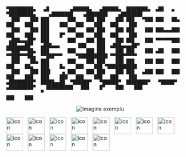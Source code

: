 ```

▀█████████▄   ▄█        ▄██████▄   ▄██████▄  ████████▄  ▄██   ▄        ▀█████████▄     ▄████████    ▄████████    ▄████████ 
  ███    ███ ███       ███    ███ ███    ███ ███   ▀███ ███   ██▄        ███    ███   ███    ███   ███    ███   ███    ███ 
  ███    ███ ███       ███    ███ ███    ███ ███    ███ ███▄▄▄███        ███    ███   ███    █▀    ███    ███   ███    ███ 
 ▄███▄▄▄██▀  ███       ███    ███ ███    ███ ███    ███ ▀▀▀▀▀▀███       ▄███▄▄▄██▀   ▄███▄▄▄       ███    ███  ▄███▄▄▄▄██▀ 
▀▀███▀▀▀██▄  ███       ███    ███ ███    ███ ███    ███ ▄██   ███      ▀▀███▀▀▀██▄  ▀▀███▀▀▀     ▀███████████ ▀▀███▀▀▀▀▀   
  ███    ██▄ ███       ███    ███ ███    ███ ███    ███ ███   ███        ███    ██▄   ███    █▄    ███    ███ ▀███████████ 
  ███    ███ ███▌    ▄ ███    ███ ███    ███ ███   ▄███ ███   ███        ███    ███   ███    ███   ███    ███   ███    ███ 
▄█████████▀  █████▄▄██  ▀██████▀   ▀██████▀  ████████▀   ▀█████▀       ▄█████████▀    ██████████   ███    █▀    ███    ███ 
             ▀                                                                                                  ███    ███ 
```
<p align="center">
  <img src="https://github.com/user-attachments/assets/08617cd6-308f-49e3-91a6-c76663860f28" alt="Imagine exemplu" />
</p>


<img align="left" alt="icon" width="45px" style="padding-right:10px;" src="https://cdn.jsdelivr.net/gh/devicons/devicon@latest/icons/cplusplus/cplusplus-original.svg" />
<img align="left" alt="icon" width="45px" style="padding-right:10px;"  src="https://cdn.jsdelivr.net/gh/devicons/devicon@latest/icons/csharp/csharp-original.svg" />
<img align="left" alt="icon" width="45px" style="padding-right:10px;"
src="https://cdn.jsdelivr.net/gh/devicons/devicon@latest/icons/javascript/javascript-original.svg" />
<img align="left" alt="icon" width="45px" style="padding-right:10px;"
src="https://cdn.jsdelivr.net/gh/devicons/devicon@latest/icons/nodejs/nodejs-original-wordmark.svg" />
<img align="left" alt="icon" width="45px" style="padding-right:10px;"          
src="https://cdn.jsdelivr.net/gh/devicons/devicon@latest/icons/python/python-original.svg" />
<img align="left" alt="icon" width="45px" style="padding-right:10px;"
src="https://cdn.jsdelivr.net/gh/devicons/devicon@latest/icons/oracle/oracle-original.svg" />
<img align="left" alt="icon" width="45px" style="padding-right:10px;"
src="https://cdn.jsdelivr.net/gh/devicons/devicon@latest/icons/mongodb/mongodb-original-wordmark.svg" />
<img align="left" alt="icon" width="45px" style="padding-right:10px;"
src="https://cdn.jsdelivr.net/gh/devicons/devicon@latest/icons/html5/html5-original.svg" />
<img align="left" alt="icon" width="45px" style="padding-right:10px;"
src="https://cdn.jsdelivr.net/gh/devicons/devicon@latest/icons/unity/unity-original.svg"/>
<img align="left" alt="icon" width="45px" style="padding-right:10px;"
src="https://cdn.jsdelivr.net/gh/devicons/devicon@latest/icons/visualstudio/visualstudio-original.svg" />
<img align="left" alt="icon" width="45px" style="padding-right:10px;"
src="https://cdn.jsdelivr.net/gh/devicons/devicon@latest/icons/vscode/vscode-original.svg" />
<img align="left" alt="icon" width="45px" style="padding-right:10px;"
src="https://cdn.jsdelivr.net/gh/devicons/devicon@latest/icons/github/github-original.svg" />
<img align="left" alt="icon" width="45px" style="padding-right:10px;"
src="https://cdn.jsdelivr.net/gh/devicons/devicon@latest/icons/linux/linux-original.svg" />
<br />




